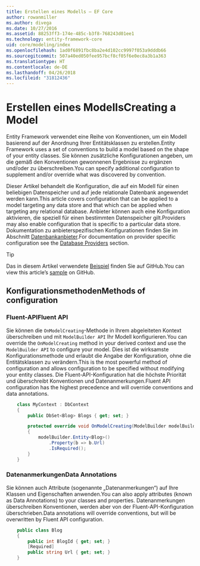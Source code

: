 ```yaml
---
title: Erstellen eines Modells – EF Core
author: rowanmiller
ms.author: divega
ms.date: 10/27/2016
ms.assetid: 88253ff3-174e-485c-b3f8-768243d01ee1
ms.technology: entity-framework-core
uid: core/modeling/index
ms.openlocfilehash: 1ad0f6891fbc8ba2e4d102cc9997f053a9dddb66
ms.sourcegitcommit: 507a40ed050fee957bcf8cf05f6e0ec8a3b1a363
ms.translationtype: HT
ms.contentlocale: de-DE
ms.lasthandoff: 04/26/2018
ms.locfileid: "31812436"
---
```

# <a name="creating-a-model"></a><span data-ttu-id="fbe84-102">Erstellen eines Modells</span><span class="sxs-lookup"><span data-stu-id="fbe84-102">Creating a Model</span></span>

<span data-ttu-id="fbe84-103">Entity Framework verwendet eine Reihe von Konventionen, um ein Modell basierend auf der Anordnung Ihrer Entitätsklassen zu erstellen.</span><span class="sxs-lookup"><span data-stu-id="fbe84-103">Entity Framework uses a set of conventions to build a model based on the shape of your entity classes.</span></span> <span data-ttu-id="fbe84-104">Sie können zusätzliche Konfigurationen angeben, um die gemäß den Konventionen gewonnenen Ergebnisse zu ergänzen und/oder zu überschreiben.</span><span class="sxs-lookup"><span data-stu-id="fbe84-104">You can specify additional configuration to supplement and/or override what was discovered by convention.</span></span>

<span data-ttu-id="fbe84-105">Dieser Artikel behandelt die Konfiguration, die auf ein Modell für einen beliebigen Datenspeicher und auf jede relationale Datenbank angewendet werden kann.</span><span class="sxs-lookup"><span data-stu-id="fbe84-105">This article covers configuration that can be applied to a model targeting any data store and that which can be applied when targeting any relational database.</span></span> <span data-ttu-id="fbe84-106">Anbieter können auch eine Konfiguration aktivieren, die speziell für einen bestimmten Datenspeicher gilt.</span><span class="sxs-lookup"><span data-stu-id="fbe84-106">Providers may also enable configuration that is specific to a particular data store.</span></span> <span data-ttu-id="fbe84-107">Dokumentation zu anbieterspezifischen Konfigurationen finden Sie im Abschnitt [Datenbankanbieter](../providers/index.md).</span><span class="sxs-lookup"><span data-stu-id="fbe84-107">For documentation on provider specific configuration see the [Database Providers](../providers/index.md) section.</span></span>

> [!TIP]  
> <span data-ttu-id="fbe84-108">Das in diesem Artikel verwendete [Beispiel](https://github.com/aspnet/EntityFramework.Docs/tree/master/samples) finden Sie auf GitHub.</span><span class="sxs-lookup"><span data-stu-id="fbe84-108">You can view this article’s [sample](https://github.com/aspnet/EntityFramework.Docs/tree/master/samples) on GitHub.</span></span>

## <a name="methods-of-configuration"></a><span data-ttu-id="fbe84-109">Konfigurationsmethoden</span><span class="sxs-lookup"><span data-stu-id="fbe84-109">Methods of configuration</span></span>

### <a name="fluent-api"></a><span data-ttu-id="fbe84-110">Fluent-API</span><span class="sxs-lookup"><span data-stu-id="fbe84-110">Fluent API</span></span>

<span data-ttu-id="fbe84-111">Sie können die `OnModelCreating`-Methode in Ihrem abgeleiteten Kontext überschreiben und mit `ModelBuilder API` Ihr Modell konfigurieren.</span><span class="sxs-lookup"><span data-stu-id="fbe84-111">You can override the `OnModelCreating` method in your derived context and use the `ModelBuilder API` to configure your model.</span></span> <span data-ttu-id="fbe84-112">Dies ist die wirksamste Konfigurationsmethode und erlaubt die Angabe der Konfiguration, ohne die Entitätsklassen zu verändern.</span><span class="sxs-lookup"><span data-stu-id="fbe84-112">This is the most powerful method of configuration and allows configuration to be specified without modifying your entity classes.</span></span> <span data-ttu-id="fbe84-113">Die Fluent-API-Konfiguration hat die höchste Priorität und überschreibt Konventionen und Datenanmerkungen.</span><span class="sxs-lookup"><span data-stu-id="fbe84-113">Fluent API configuration has the highest precedence and will override conventions and data annotations.</span></span>

<!-- [!code-csharp[Main](samples/core/Modeling/FluentAPI/Samples/Required.cs?range=5-15&highlight=5-10)] -->

``` csharp
    class MyContext : DbContext
    {
        public DbSet<Blog> Blogs { get; set; }

        protected override void OnModelCreating(ModelBuilder modelBuilder)
        {
            modelBuilder.Entity<Blog>()
                .Property(b => b.Url)
                .IsRequired();
        }
    }
```

### <a name="data-annotations"></a><span data-ttu-id="fbe84-114">Datenanmerkungen</span><span class="sxs-lookup"><span data-stu-id="fbe84-114">Data Annotations</span></span>

<span data-ttu-id="fbe84-115">Sie können auch Attribute (sogenannte „Datenanmerkungen“) auf Ihre Klassen und Eigenschaften anwenden.</span><span class="sxs-lookup"><span data-stu-id="fbe84-115">You can also apply attributes (known as Data Annotations) to your classes and properties.</span></span> <span data-ttu-id="fbe84-116">Datenanmerkungen überschreiben Konventionen, werden aber von der Fluent-API-Konfiguration überschrieben.</span><span class="sxs-lookup"><span data-stu-id="fbe84-116">Data annotations will override conventions, but will be overwritten by Fluent API configuration.</span></span>

<!-- [!code-csharp[Main](samples/core/Modeling/DataAnnotations/Samples/Required.cs?range=11-16&highlight=4)] -->
``` csharp
    public class Blog
    {
        public int BlogId { get; set; }
        [Required]
        public string Url { get; set; }
    }
```
